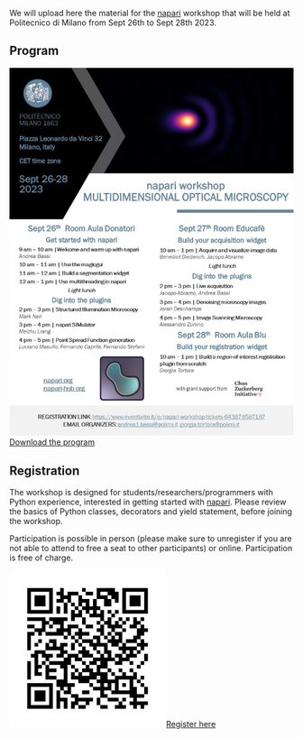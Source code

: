 We will upload here the material for the [napari] workshop that will be held at Politecnico di Milano from Sept 26th to Sept 28th 2023. 

## Program
![raw](https://github.com/andreabassi78/napari_workshop_milan/raw/main/program/Flyer.jpg)
[Download the program]



## Registration
The workshop is designed for students/researchers/programmers with Python experience, interested in getting started with [napari].
Please review the basics of Python classes, decorators and yield statement, before joining the workshop.

Participation is possible in person (please make sure to unregister if you are not able to attend to free a seat to other participants) or online. Participation is free of charge.

![raw](https://github.com/andreabassi78/napari_workshop_milan/raw/main/program/registration.png)[Register here]

[napari]: https://github.com/napari/napari
[Download the program]: https://github.com/andreabassi78/napari_workshop_milan/raw/main/program/Flyer.pdf
[Register here]: https://www.eventbrite.it/e/napari-workshop-tickets-643878587187  
